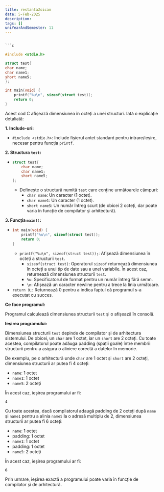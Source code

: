 ```yaml
---
title: restantaZoican
date: 5-Feb-2025
description: 
tags: []
uniYearAndSemester: 11
---
```


```c

```c

#include <stdio.h>

struct test{
char name;
char name1;
short name5;
};

int main(void) {
    printf("%u\n", sizeof(struct test));
    return 0;
}

```

Acest cod C afișează dimensiunea în octeți a unei structuri. Iată o explicație detaliată:

**1. Include-uri:**

*   `#include <stdio.h>`: Include fișierul antet standard pentru intrare/ieșire, necesar pentru funcția `printf`.

**2. Structura `test`:**

*   ```c
    struct test{
        char name;
        char name1;
        short name5;
    };
    ```
    *   Definește o structură numită `test` care conține următoarele câmpuri:
        *   `char name`: Un caracter (1 octet).
        *   `char name1`: Un caracter (1 octet).
        *   `short name5`: Un număr întreg scurt (de obicei 2 octeți, dar poate varia în funcție de compilator și arhitectură).

**3. Funcția `main()`:**

*   ```c
    int main(void) {
        printf("%u\n", sizeof(struct test));
        return 0;
    }
    ```
    *   `printf("%u\n", sizeof(struct test));`: Afișează dimensiunea în octeți a structurii `test`.
        *   `sizeof(struct test)`: Operatorul `sizeof` returnează dimensiunea în octeți a unui tip de date sau a unei variabile. În acest caz, returnează dimensiunea structurii `test`.
        *   `%u`: Specificatorul de format pentru un număr întreg fără semn.
        *   `\n`: Afișează un caracter newline pentru a trece la linia următoare.
*   `return 0;`: Returnează 0 pentru a indica faptul că programul s-a executat cu succes.

**Ce face programul:**

Programul calculează dimensiunea structurii `test` și o afișează în consolă.

**Ieșirea programului:**

Dimensiunea structurii `test` depinde de compilator și de arhitectura sistemului. De obicei, un `char` are 1 octet, iar un `short` are 2 octeți. Cu toate acestea, compilatorul poate adăuga padding (spații goale) între membrii structurii pentru a asigura o aliniere corectă a datelor în memorie.

De exemplu, pe o arhitectură unde `char` are 1 octet și `short` are 2 octeți, dimensiunea structurii ar putea fi 4 octeți:

*   `name`: 1 octet
*   `name1`: 1 octet
*   `name5`: 2 octeți

În acest caz, ieșirea programului ar fi:

```
4
```

Cu toate acestea, dacă compilatorul adaugă padding de 2 octeți după `name` și `name1` pentru a alinia `name5` la o adresă multiplu de 2, dimensiunea structurii ar putea fi 6 octeți:

*   `name`: 1 octet
*   padding: 1 octet
*   `name1`: 1 octet
*   padding: 1 octet
*   `name5`: 2 octeți

În acest caz, ieșirea programului ar fi:

```
6
```

Prin urmare, ieșirea exactă a programului poate varia în funcție de compilator și de arhitectură.


```


